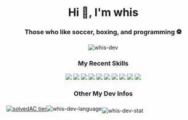 <h1 align="center">Hi 👋, I'm whis</h1>
<h3 align="center">Those who like soccer, boxing, and programming ⚽</h3>
<p align="center"> <img src="https://komarev.com/ghpvc/?username=whis-dev" alt="whis-dev" />
</p>

<h3 align="center">My Recent Skills</h3>
<p align="center">
  <img src="https://img.shields.io/badge/JavaScript-F7DF1E?logo=JavaScript&logoColor=white"/>
  <img src="https://img.shields.io/badge/TypeScript-3178C6?logo=TypeScript&logoColor=white"/>
  <img src="https://img.shields.io/badge/Python-3776AB?logo=Python&logoColor=white"/>
  
  <img src="https://img.shields.io/badge/React-61DAFB?logo=React&logoColor=white"/>
  <img src="https://img.shields.io/badge/Vue-4FC08D?logo=Vue.js&logoColor=white"/>
  
  <img src="https://img.shields.io/badge/D3-F9A03C?logo=D3.js&logoColor=white" />
  <img src="https://img.shields.io/badge/Storybook-FF4785?logo=Storybook&logoColor=white" />
  
  <img src="https://img.shields.io/badge/Electron-47848F?logo=Electron&logoColor=white"/>
  
  <img src="https://img.shields.io/badge/NodeJS-339933?logo=Node.js&logoColor=white" />
  
  <img src="https://img.shields.io/badge/Jest-C21325?logo=Jest&logoColor=white" />
</p>

<h3 align="center">Other My Dev Infos</h3>
<p align="center" style="display: flex; align-items:center"> 
  <a align="center" href="https://solved.ac/whis_dev">
    <img align="center" src="http://mazassumnida.wtf/api/v2/generate_badge?boj=whis_dev" alt="solvedAC tier" />
   </a>
  
  <img align="center" src="https://github-readme-stats.vercel.app/api/top-langs/?username=whis-dev&layout=compact&theme=tokyonight&hide=jupyter%20notebook,pug" alt="whis-dev-language" />
  
  <img align="center" src="https://github-readme-stats.vercel.app/api?username=whis-dev&show_icons=true&include_all_commits=true&theme=tokyonight" alt="whis-dev-stat" style="margin-top:10px;"/> 
</p>
